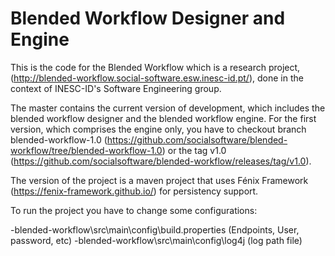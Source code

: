 # Blended Workflow Designer and Engine

This is the code for the Blended Workflow which is a research project, (http://blended-workflow.social-software.esw.inesc-id.pt/), done in the context of INESC-ID's Software Engineering group.

The master contains the current version of development, which includes the blended workflow designer and the blended workflow engine. For the first version, which comprises the engine only, you have to checkout branch blended-workflow-1.0 (https://github.com/socialsoftware/blended-workflow/tree/blended-workflow-1.0) or the tag v1.0 (https://github.com/socialsoftware/blended-workflow/releases/tag/v1.0).

The version of the project is a maven project that uses Fénix Framework (https://fenix-framework.github.io/) for persistency support. 

To run the project you have to change some configurations:

-blended-workflow\src\main\config\build.properties (Endpoints, User, password, etc)
    -blended-workflow\src\main\config\log4j (log path file)
